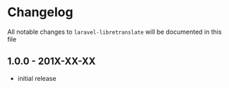 # Changelog

All notable changes to `laravel-libretranslate` will be documented in this file

## 1.0.0 - 201X-XX-XX

- initial release
